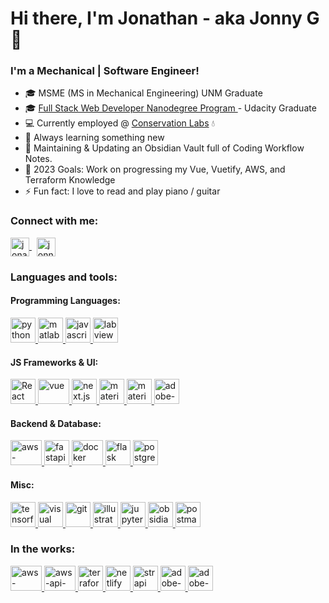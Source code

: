 <h1 align="left">Hi there, I'm Jonathan - aka Jonny G 👋</h1>
<h3 align="left">I'm a Mechanical | Software Engineer!</h3>

- :mortar_board: MSME (MS in Mechanical Engineering) UNM Graduate
- :mortar_board: [Full Stack Web Developer Nanodegree Program
  ](https://confirm.udacity.com/HPADLJE3) - 
  Udacity Graduate
- :computer: Currently employed @ [Conservation Labs](https://conservationlabs.com/) :droplet:
- :seedling: Always learning something new
- :pencil: Maintaining & Updating an Obsidian Vault full of Coding Workflow Notes.
- :goal_net: 2023 Goals: Work on progressing my Vue, Vuetify, AWS, and
  Terraform Knowledge
- :zap: Fun fact: I love to read and play piano / guitar

<h3>Connect with me:</h3>

<p align="left">
  <span>
    <!-- LinkedIn -->
    <a href="https://linkedin.com/in/jonnyg23" target="blank">
      <img align="center" src="https://cdn.svgporn.com/logos/linkedin-icon.svg?response-content-disposition=attachment%3Bfilename%3Dlinkedin-icon.svg" alt="jonathan-gutierrez-b9412357" height="30" width="30" />
    </a>
    &nbsp;
    <!-- Instagram -->
    <a href="https://instagram.com/jonnyg_23" target="blank">
      <img align="center" src="https://www.vectorlogo.zone/logos/instagram/instagram-icon.svg" alt="jonnyg_23" height="30" width="30" />
    </a>
  </span>
</p>

<h3>Languages and tools:</h3>

<h4>Programming Languages:</h4>
<p align="left">
  <span>
    <!-- Python -->
    <a href="https://www.python.org/" target="blank">
      <img src="https://cdn.svgporn.com/logos/python.svg?response-content-disposition=attachment%3Bfilename%3Dpython.svg" alt="python" width="40" height="40"/>
    </a>
    <!-- Matlab -->
    <a href="https://www.mathworks.com/products/matlab.html" target="blank">
      <img src="https://upload.wikimedia.org/wikipedia/commons/2/21/Matlab_Logo.png" alt="matlab" width="40" height="40" />
    </a>
    <!-- JavaScript -->
    <a href="https://www.javascript.com/" target="blank">
      <img src="https://cdn.svgporn.com/logos/javascript.svg?response-content-disposition=attachment%3Bfilename%3Djavascript.svg" alt="javascript" width="40" height="40"/>
    </a>
    <!-- LabVIEW -->
    <a href="https://www.ni.com/en-us/shop/labview.html" target="blank">
      <img src="https://cdn.icon-icons.com/icons2/2699/PNG/512/ni_labview_logo_icon_168086.png" alt="labview" width="40" height="40"/>
    </a>
  </span>
</p>

<h4>JS Frameworks & UI:</h4>
<p align="left">
  <span>
    <!-- React -->
    <a href="https://reactjs.org/" target="blank">
      <img src="https://cdn.svgporn.com/logos/react.svg?response-content-disposition=attachment%3Bfilename%3Dreact.svg" class="filter-green" alt="React" width="40" height="40"/>
    </a>
    <!-- Vue JS -->
    <a href="https://vuejs.org/" target="blank">
      <img src="https://cdn.svgporn.com/logos/vue.svg?response-content-disposition=attachment%3Bfilename%3Dvue.svg" alt="vue" width="50" height="40">
    </a>
    <!-- Next.js -->
    <a href="https://nextjs.org/" target="blank">
      <img src="https://cdn.svgporn.com/logos/nextjs-icon.svg?response-content-disposition=attachment%3Bfilename%3Dnextjs-icon.svg" alt="next.js" width="40" height="40"/>
    </a>
    <!-- Material UI -->
    <a href="https://mui.com/" target="blank">
      <img src="https://cdn.svgporn.com/logos/material-ui.svg?response-content-disposition=attachment%3Bfilename%3Dmaterial-ui.svg" alt="material ui" width="40" height="40"/>
    </a>
    <!-- Vuetify -->
    <a href="https://vuetifyjs.com/en/" target="blank">
      <img src="https://cdn.svgporn.com/logos/vuetifyjs.svg?response-content-disposition=attachment%3Bfilename%3Dvuetifyjs.svg" alt="material ui" width="40" height="40"/>
    </a>
    <!-- Adobe XD -->
    <a href="https://en.wikipedia.org/wiki/Adobe_XD" target="blank">
      <img src="https://cdn.svgporn.com/logos/adobe-xd.svg?response-content-disposition=attachment%3Bfilename%3Dadobe-xd.svg" alt="adobe-xd" width="40" height="40"/>
    </a>
  </span>
</p>

<h4>Backend & Database:</h4>
<p align="left">
  <span>
    <!-- AWS Dynamodb -->
    <a href="https://docs.aws.amazon.com/amazondynamodb/latest/developerguide/Introduction.html" target="blank">
      <img src="https://cdn.svgporn.com/logos/aws-dynamodb.svg?response-content-disposition=attachment%3Bfilename%3Daws-dynamodb.svg" alt="aws-dynamodb" width="50" height="40"/>
    </a>
    <!-- FastAPI -->
    <a href="https://fastapi.tiangolo.com/" target="blank">
      <img src="https://api.mogenius.com/file/id/f7382e8b-be9a-4b6e-be70-cba7c3c664f2" alt="fastapi" width="40" height="40"/>
    </a>
    <!-- Docker -->
    <a href="https://www.docker.com" target="blank">
      <img src="https://cdn.svgporn.com/logos/docker-icon.svg?response-content-disposition=attachment%3Bfilename%3Ddocker-icon.svg" alt="docker" width="50" height="40"/>
    </a>
    <!-- Flask -->
    <a href="https://flask.palletsprojects.com/en/2.2.x/" target="blank">
      <img src="https://cdn.svgporn.com/logos/flask.svg?response-content-disposition=attachment%3Bfilename%3Dflask.svg" alt="flask" width="40" height="40"/>
    </a>
    <!-- PostgreSQL -->
    <a href="https://www.postgresql.org/" target="blank">
      <img src="https://cdn.svgporn.com/logos/postgresql.svg?response-content-disposition=attachment%3Bfilename%3Dpostgresql.svg" alt="postgresql" width="40" height="40"/>
    </a>
  </span>
</p>

<h4>Misc:</h4>
<p align="left">
  <span>
    <!-- Tensorflow -->
    <a href="https://www.tensorflow.org/" target="blank">
      <img src="https://cdn.svgporn.com/logos/tensorflow.svg?response-content-disposition=attachment%3Bfilename%3Dtensorflow.svg" alt="tensorflow" width="40" height="40"/>
    </a>
    <!-- VS Code -->
    <a href="https://code.visualstudio.com/" target="blank">
      <img src="https://cdn.svgporn.com/logos/visual-studio-code.svg?response-content-disposition=attachment%3Bfilename%3Dvisual-studio-code.svg" alt="visual studio code" width="40" height="40"/>
    </a>
    <!-- Git -->
    <a href="https://git-scm.com/" target="blank">
      <img src="https://cdn.svgporn.com/logos/git-icon.svg?response-content-disposition=attachment%3Bfilename%3Dgit-icon.svg" alt="git" width="40" height="40"/>
    </a>
    <!-- Adobe Illustrator -->
    <a href="https://www.adobe.com/products/illustrator/free-trial-download.html" target="blank">
      <img src="https://cdn.svgporn.com/logos/adobe-illustrator.svg?response-content-disposition=attachment%3Bfilename%3Dadobe-illustrator.svg" alt="illustrator" width="40" height="40"/>
    </a>
    <!-- Jupyter -->
    <a href="https://jupyter.org/" target="blank">
      <img src="https://cdn.svgporn.com/logos/jupyter.svg?response-content-disposition=attachment%3Bfilename%3Djupyter.svg" alt="jupyter" width="40" height="40" />
    </a>
    <!-- Obsidian.md -->
    <a href="https://obsidian.md/" target="blank">
      <img src="https://avatars.githubusercontent.com/u/65011256?s=200&v=4" alt="obsidian" width="40" height="40" />
    </a>
    <!-- Postman -->
    <a href="https://www.postman.com/" target="blank">
      <img src="https://cdn.svgporn.com/logos/postman-icon.svg?response-content-disposition=attachment%3Bfilename%3Dpostman-icon.svg" alt="postman" width="40" height="40" />
    </a>
  </span>
</p>

<h3>In the works:</h3>

<p>
  <span>
    <!-- AWS Lambda -->
    <a href="https://aws.amazon.com/lambda/" target="blank">
      <img src="https://cdn.svgporn.com/logos/aws-lambda.svg?response-content-disposition=attachment%3Bfilename%3Daws-lambda.svg" alt="aws-lambda" width="50" height="40"/>
    </a>
    <!-- AWS API Gateway -->
    <a href="https://aws.amazon.com/api-gateway/" target="blank">
      <img src="https://cdn.svgporn.com/logos/aws-api-gateway.svg?response-content-disposition=attachment%3Bfilename%3Daws-api-gateway.svg" alt="aws-api-gateway" width="50" height="40"/>
    </a>
    <!-- Terraform -->
    <a href="https://www.terraform.io/" target="blank">
      <img src="https://cdn.svgporn.com/logos/terraform-icon.svg?response-content-disposition=attachment%3Bfilename%3Dterraform-icon.svg" alt="terraform" width="40" height="40" />
    </a>
    <!-- Netlify -->
    <a href="https://www.netlify.com/" target="blank">
      <img src="https://cdn.svgporn.com/logos/netlify.svg?response-content-disposition=attachment%3Bfilename%3Dnetlify.svg" alt="netlify" width="40" height="40" />
    </a>
    <!-- Strapi Headless CMS -->
    <a href="https://strapi.io/" target="blank">
      <img src="https://cdn.svgporn.com/logos/strapi-icon.svg?response-content-disposition=attachment%3Bfilename%3Dstrapi-icon.svg" alt="strapi" width="40" height="40" />
    </a>
    <!-- Adobe After Effects -->
    <a href="https://www.adobe.com/products/aftereffects.html" target="blank">
      <img src="https://cdn.svgporn.com/logos/adobe-after-effects.svg?response-content-disposition=attachment%3Bfilename%3Dadobe-after-effects.svg" alt="adobe-after-effects" width="40" height="40" />
    </a>
    <!-- Adobe Premiere Pro -->
    <a href="https://www.adobe.com/products/premiere.html" target="blank">
      <img src="https://cdn.svgporn.com/logos/adobe-premiere.svg?response-content-disposition=attachment%3Bfilename%3Dadobe-premiere.svg" alt="adobe-premiere-pro" width="40" height="40" />
    </a>
  </span>
</p>
